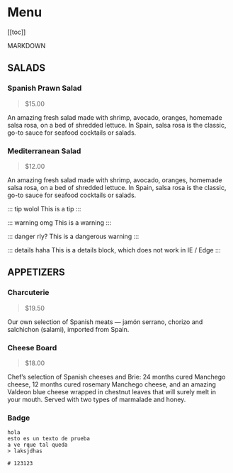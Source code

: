 # Menu

[[toc]]

MARKDOWN

## SALADS

### Spanish Prawn Salad
> $15.00

An amazing fresh salad made with shrimp, avocado, oranges, homemade salsa rosa, on a bed of shredded lettuce. In Spain, salsa rosa is the classic, go-to sauce for seafood cocktails or salads.

### Mediterranean Salad
> $12.00

An amazing fresh salad made with shrimp, avocado, oranges, homemade salsa rosa, on a bed of shredded lettuce. In Spain, salsa rosa is the classic, go-to sauce for seafood cocktails or salads.


::: tip wolol
This is a tip
:::

::: warning omg
This is a warning
:::

::: danger rly?
This is a dangerous warning
:::

::: details haha
This is a details block, which does not work in IE / Edge
:::


## APPETIZERS

### Charcuterie
> $19.50

Our own selection of Spanish meats — jamón serrano, chorizo and salchichon (salami), imported from Spain.

### Cheese Board <Badge text="New" type="danger"/>
> $18.00

Chef’s selection of Spanish cheeses and Brie: 24 months cured Manchego cheese, 12 months cured rosemary Manchego cheese, and an amazing Valdeon blue cheese wrapped in chestnut leaves that will surely melt in your mouth. Served with two types of marmalade and honey.


### Badge <Badge text="beta" type="warning"/> <Badge text="default theme"/>

```
hola 
esto es un texto de prueba
a ve rque tal queda
> laksjdhas

# 123123
```

